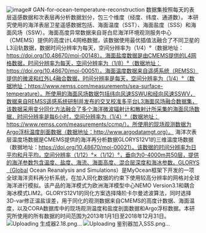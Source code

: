 ![image](https://github.com/user-attachments/assets/37cda7c2-63b9-4375-b5d8-8e819e829486)# GAN-for-ocean-temperature-reconstruction
  数据集按照每天的表层遥感数据和次表层再分析数据划分，包三个维度（经度、纬度、通道数）。
  本研究使用的海洋表层卫星遥感数据包括、海面温度（SST）、海面盐度（SSS）和海面风场（SSW）。海面高度异常数据来自哥白尼海洋环境观测服务中心（CMEMS）提供的高度计L4网格数据，该数据使用最优插值法融合了不同卫星的L3沿轨数据，数据时间分辨率为每天，空间分辨率为（1/4）°（数据地址：https://doi.org/10.48670/moi-00148）。海面盐度数据是由CMEMS提供的L4网格数据，时间分辨率为每天，空间分辨率为（1/8）°（数据地址：https://doi.org/10.48670/moi-00051）。海面温度数据来自遥感系统（REMSS）提供的微波和红外L4融合数据，时间分辨率是每天，空间分辨率为（1/4）°（数据地址：https://www.remss.com/measurements/sea-surface-temperature）。所使用的海面风场数据包括纬向风速SSWU和经向风速SSWV，数据来自REMSS遥感系统研制并发布的交叉校准多平台L3海面风场融合数据集，该数据采用变分同化方法融合了多个海洋微波辐射计和散射计所采集的海面风场数据，时间分辨率是每6小时，空间分辨率为（1/4）°（数据地址：https://www.remss.com/measurements/ccmp/）。所使用的现场观测数据为Argo浮标温度剖面数据（数据地址：http://www.argodatamgt.org）。
  海洋次表层温度场数据是CMEMS提供的海洋再分析数据GLORYS12V1的三维温度场数据（数据地址：https://doi.org/10.48670/moi-00021）。该数据的时间分辨率为日平均和月平均，空间分辨率（1/12）°×（1/12）°，垂向为0-4000m共50层，提供的海洋参数包含温度、盐度、海流、海面高度、混合层深度和海冰参数。GLORYS（Global Ocean Reanalysis and Simulations）是MyOcean框架下开发的一项全球海洋资料再分析系统，在加入同化数据的约束下使用较高分辨率的网格对全球海洋进行模拟。该产品的海洋模式为欧洲海洋模型中心NEMO Version3.1和耦合海冰模式LIM2。GLORYS12V1的同化方案选择降阶卡尔曼滤波算法，同时选择3D-var修正温盐误差，用于同化的观测数据来自CMEMS的高度计数据、海面温度，以及CORA数据库中的现场观测温度和盐度剖面数据和Argo浮标数据。本研究所使用的所有数据的时间范围为2013年1月1日至2018年12月31日。
  ![Uploading 生成器2.18.png…]()
  ![Uploading 鉴别器加入SSS.png…]()

